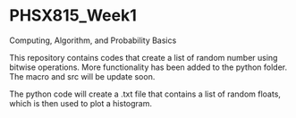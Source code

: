 # PHSX815_Week1
Computing, Algorithm, and Probability Basics

This repository contains codes that create a list of random number using bitwise operations. More functionality has been added to the python folder.
The macro and src will be update soon.

The python code will create a .txt file that contains a list of random floats, which is then used to plot a histogram.
